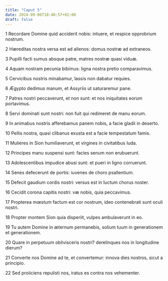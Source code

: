 ```yaml
---
title: "Caput 5"
date: 2024-09-06T18:40:57+02:00
draft: false
---
```




1 Recordare Domine quid acciderit nobis: intuere, et respice opprobrium nostrum.

2 Hæreditas nostra versa est ad alienos: domus nostræ ad extraneos.

3 Pupilli facti sumus absque patre, matres nostræ quasi viduæ.

4 Aquam nostram pecunia bibimus: ligna nostra pretio comparavimus.

5 Cervicibus nostris minabamur, lassis non dabatur requies.

6 Ægypto dedimus manum, et Assyriis ut saturaremur pane.

7 Patres nostri peccaverunt, et non sunt: et nos iniquitates eorum portavimus.

8 Servi dominati sunt nostri: non fuit qui redimeret de manu eorum.

9 In animabus nostris afferebamus panem nobis, a facie gladii in deserto.

10 Pellis nostra, quasi clibanus exusta est a facie tempestatum famis.

11 Mulieres in Sion humiliaverunt, et virgines in civitatibus Iuda.

12 Principes manu suspensi sunt: facies senum non erubuerunt.

13 Adolescentibus impudice abusi sunt: et pueri in ligno corruerunt.

14 Senes defecerunt de portis: iuvenes de choro psallentium.

15 Defecit gaudium cordis nostri: versus est in luctum chorus noster.

16 Cecidit corona capitis nostri: væ nobis, quia peccavimus.

17 Propterea mœstum factum est cor nostrum, ideo contenebrati sunt oculi nostri.

18 Propter montem Sion quia disperiit, vulpes ambulaverunt in eo.

19 Tu autem Domine in æternum permanebis, solium tuum in generationem et generationem.

20 Quare in perpetuum oblivisceris nostri? derelinques nos in longitudine dierum?

21 Converte nos Domine ad te, et convertemur: innova dies nostros, sicut a principio.

22 Sed proiiciens repulisti nos, iratus es contra nos vehementer.


